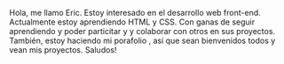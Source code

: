 Hola, me llamo Eric.
Estoy interesado en el desarrollo web  front-end. Actualmente estoy aprendiendo HTML y CSS. Con ganas de seguir aprendiendo y poder particitar y  y colaborar con otros en sus proyectos.  También, estoy  haciendo mi porafolio , así que sean bienvenidos todos y vean mis proyectos.
Saludos!
